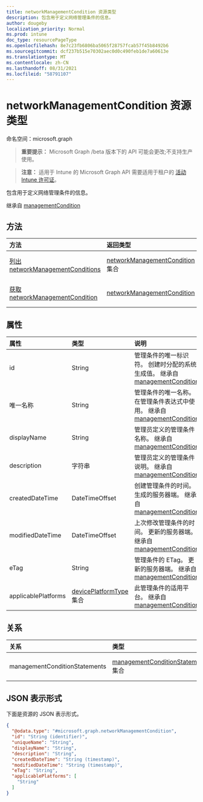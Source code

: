 ```yaml
---
title: networkManagementCondition 资源类型
description: 包含用于定义网络管理条件的信息。
author: dougeby
localization_priority: Normal
ms.prod: intune
doc_type: resourcePageType
ms.openlocfilehash: 8e7c23fb6806ba5065f28757fcab57f45b8492b6
ms.sourcegitcommit: dcf237b515e70302aec0d0c490feb1de7a60613e
ms.translationtype: MT
ms.contentlocale: zh-CN
ms.lasthandoff: 08/31/2021
ms.locfileid: "58791107"
---
```

# <a name="networkmanagementcondition-resource-type"></a>networkManagementCondition 资源类型

命名空间：microsoft.graph

> **重要提示：** Microsoft Graph /beta 版本下的 API 可能会更改;不支持生产使用。

> **注意：** 适用于 Intune 的 Microsoft Graph API 需要适用于租户的 [活动 Intune 许可证](https://go.microsoft.com/fwlink/?linkid=839381)。

包含用于定义网络管理条件的信息。


继承自 [managementCondition](../resources/intune-fencing-managementcondition.md)

## <a name="methods"></a>方法
|方法|返回类型|说明|
|:---|:---|:---|
|[列出 networkManagementConditions](../api/intune-fencing-networkmanagementcondition-list.md)|[networkManagementCondition](../resources/intune-fencing-networkmanagementcondition.md) 集合|列出 [networkManagementCondition 对象的属性和](../resources/intune-fencing-networkmanagementcondition.md) 关系。|
|[获取 networkManagementCondition](../api/intune-fencing-networkmanagementcondition-get.md)|[networkManagementCondition](../resources/intune-fencing-networkmanagementcondition.md)|读取 [networkManagementCondition 对象的属性和](../resources/intune-fencing-networkmanagementcondition.md) 关系。|

## <a name="properties"></a>属性
|属性|类型|说明|
|:---|:---|:---|
|id|String|管理条件的唯一标识符。 创建时分配的系统生成值。 继承自 [managementCondition](../resources/intune-fencing-managementcondition.md)|
|唯一名称|String|管理条件的唯一名称。 在管理条件表达式中使用。 继承自 [managementCondition](../resources/intune-fencing-managementcondition.md)|
|displayName|String|管理员定义的管理条件名称。 继承自 [managementCondition](../resources/intune-fencing-managementcondition.md)|
|description|字符串|管理员定义的管理条件说明。 继承自 [managementCondition](../resources/intune-fencing-managementcondition.md)|
|createdDateTime|DateTimeOffset|创建管理条件的时间。 生成的服务器端。 继承自 [managementCondition](../resources/intune-fencing-managementcondition.md)|
|modifiedDateTime|DateTimeOffset|上次修改管理条件的时间。 更新的服务器端。 继承自 [managementCondition](../resources/intune-fencing-managementcondition.md)|
|eTag|String|管理条件的 ETag。 更新的服务器端。 继承自 [managementCondition](../resources/intune-fencing-managementcondition.md)|
|applicablePlatforms|[devicePlatformType](../resources/intune-fencing-deviceplatformtype.md) 集合|此管理条件的适用平台。 继承自 [managementCondition](../resources/intune-fencing-managementcondition.md)|

## <a name="relationships"></a>关系
|关系|类型|说明|
|:---|:---|:---|
|managementConditionStatements|[managementConditionStatement](../resources/intune-fencing-managementconditionstatement.md) 集合|与管理条件关联的管理条件语句。 继承自 [managementCondition](../resources/intune-fencing-managementcondition.md)|

## <a name="json-representation"></a>JSON 表示形式
下面是资源的 JSON 表示形式。
<!-- {
  "blockType": "resource",
  "keyProperty": "id",
  "@odata.type": "microsoft.graph.networkManagementCondition"
}
-->
``` json
{
  "@odata.type": "#microsoft.graph.networkManagementCondition",
  "id": "String (identifier)",
  "uniqueName": "String",
  "displayName": "String",
  "description": "String",
  "createdDateTime": "String (timestamp)",
  "modifiedDateTime": "String (timestamp)",
  "eTag": "String",
  "applicablePlatforms": [
    "String"
  ]
}
```



